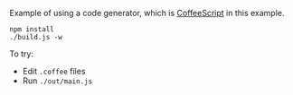 Example of using a code generator,
which is [CoffeeScript](https://coffeescript.org/) in this example.

```
npm install
./build.js -w
```

To try:

- Edit `.coffee` files
- Run `./out/main.js`

